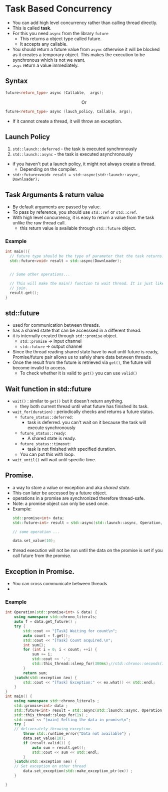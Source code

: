 # Task Based Concurrency

- You can add high level concurrency rather than calling thread directly.
- This is called **task**.
- For this you need `async` from the library `future`
  - This returns a object type called future.
  - It accepts any callable.
- You should return a future value from `async` otherwise it will be
  blocked as it creates a temporary object. This makes the execution to be
  synchronous which is not we want.
- `asyc` return a value immediately.



## Syntax
```cpp
future<return_type> async (Callable,  args);
```

<center> Or </center>

```cpp
future<return_type> async (lauch_policy, Callable, args);
```
- If it cannot create a thread, it will throw an exception.



## Launch Policy
1. `std::launch::deferred` - the task is executed synchronously
2. `std::launch::async`    - the task is executed asynchronously

- if you haven't put a launch policy, it might not always create a thread.
  - Depending on the compiler.
- `std::future<void> result = std::async(std::launch::async, Downloader);`


## Task Arguments & return value
- By default arguments are passed by value.
- To pass by reference, you should use `std::ref` or `std::cref`.
- With high level concurrency, it is easy to return a value from the task
  unlike the raw thread call.
  - this return value is available through `std::future` object.

### Example
```cpp
int main(){
  // future type should be the type of parameter that the task returns.
  std::future<void> result = std::async(Downloader);


  // Some other operations...

  // This will make the main() function to wait thread. It is just like
  // join.
  result.get();
}
```

## std::future
- used for communication between threads.
- has a shared state that can be accesssed in a different thread.
- it is internally created through `std::promise` object.
  - `std::promise` -> input  channel
  - `std::future`  -> output channel
- Since the thread reading shared state have to wait until future is ready,
  Promise/future pair allows us to safely share data between threads.
- Once the result from the future is retrieved via `get()`, the future will
  become invalid to access.
  - To check whether it is valid to `get()` you can use `valid()`

## Wait function in std::future
- `wait()` : similar to `get()` but it doesn't return anything.
  - they both current thread until what future has finished its task.
- `wait_for(duration)` : periodically checks and returns a future status.
  - `future_status::deferred`:
    - task is deferred. you can't wait on it because the task will execute
      synchronously
  - `future_status::ready`:
    - A shared state is ready.
  - `future_status::timeout`:
    - task is not finished with specified duration.
  - You can put this with loop.
- `wait_until()` will wait until specific time.

## Promise.
- a way to store a value or exception and aka *shared state*.
- This can later be accessed by a future object.
- operations in a promise are synchronized therefore thread-safe.
- Note: a promise object can only be used once.
- Example:
  ```cpp
  std::promise<int> data;
  std::future<int> result = std::async(std::launch::async, Operation, std::ref(data));

  // some operation ...

  data.set_value(10);
  ```
- thread execution will not be run until the data on the promise is set if
  you call future from the promise.

## Exception in Promise.
- You can cross communicate between threads
-

### Example
```cpp
int Operation(std::promise<int> & data) {
	using namespace std::chrono_literals;
	auto f = data.get_future() ;
	try {
		std::cout << "[Task] Waiting for count\n";
		auto count = f.get();
		std::cout << "[Task] Count acquired.\n";
		int sum{};
		for (int i = 0; i < count; ++i) {
			sum += i;
			std::cout << '.';
			std::this_thread::sleep_for(300ms);//std::chrono::seconds(1)
		}
		return sum;
	}catch(std::exception &ex) {
		std::cout << "[Task] Exception:" << ex.what() << std::endl;
	}
}
int main() {
	using namespace std::chrono_literals ;
	std::promise<int> data ;
	std::future<int> result = std::async(std::launch::async, Operation, std::ref(data));
	std::this_thread::sleep_for(1s) ;
	std::cout << "[main] Setting the data in promise\n";
	try {
    // deliverately throwing exception.
		throw std::runtime_error{"Data not available"} ;
		data.set_value(10);
		if (result.valid()) {
			auto sum = result.get();
			std::cout << sum << std::endl;
		}
	}catch(std::exception &ex) {
    // Set exception on other thread
		data.set_exception(std::make_exception_ptr(ex)) ;
	}

}
```